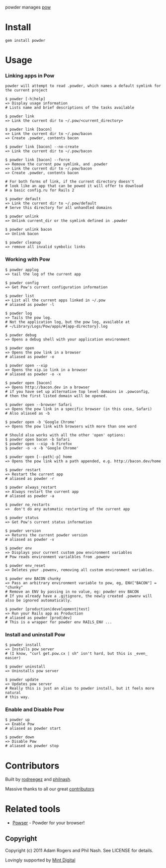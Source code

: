 powder manages [pow](http://pow.cx/)

# Install #

    gem install powder

# Usage #


### Linking apps in Pow ###

    powder will attempt to read .powder, which names a default symlink for the current project

    $ powder [-h|help]
    => Display usage information
    # Lists name and brief descriptions of the tasks available

    $ powder link
    => Link the current dir to ~/.pow/<current_directory>

    $ powder link [bacon]
    => Link the current dir to ~/.pow/bacon
    => Create .powder, contents bacon

    $ powder link [bacon] --no-create
    => Link the current dir to ~/.pow/bacon

    $ powder link [bacon] --force
    => Remove the current pow symlink, and .powder
    => Link the current dir to ~/.pow/bacon
    => Create .powder, contents bacon

    # For both forms of link, if the current directory doesn't
    # look like an app that can be powed it will offer to download
    # a basic config.ru for Rails 2

    $ powder default
    => Link the current dir to ~/.pow/default
    # Serve this directory for all unhandled domains

    $ powder unlink
    => Unlink current_dir or the symlink defined in .powder

    $ powder unlink bacon
    => Unlink bacon

    $ powder cleanup
    => remove all invalid symbolic links

### Working with Pow ###

    $ powder applog
    => tail the log of the current app

    $ powder config
    => Get Pow's current configuration information

    $ powder list
    => List all the current apps linked in ~/.pow
    # aliased as powder -l

    $ powder log
    => Tails the pow log.
    # Not the application log, but the pow log, available at
    # ~/Library/Logs/Pow/apps/#{app-directory}.log

    $ powder debug
    => Opens a debug shell with your application environment

    $ powder open
    => Opens the pow link in a browser
    # aliased as powder -o

    $ powder open --xip
    => Opens the xip.io link in a browser
    # aliased as powder -o -x

    $ powder open [bacon]
    => Opens http://bacon.dev in a browser
    # if you have set up alternative top level domains in .powconfig,
    # then the first listed domain will be opened.

    $ powder open --browser Safari
    => Opens the pow link in a specific browser (in this case, Safari)
    # Also aliased as -b

    $ powder open -b 'Google Chrome'
    => Opens the pow link with browsers with more than one word

    # Should also works with all the other 'open' options:
    $ powder open bacon -b Safari
    $ powder open --xip -b Firefox
    $ powder -o -x -b 'Google Chrome'

    $ powder open [--path|-p] home
    => Opens the pow link with a path appended, e.g. http://bacon.dev/home

    $ powder restart
    => Restart the current app
    # aliased as powder -r

    $ powder always_restart
    => Always restart the current app
    # aliased as powder -a

    $ powder no_restarts
    =>  don't do any automatic restarting of the current app

    $ powder status
    => Get Pow's current status information

    $ powder version
    => Returns the current powder version
    # aliased as powder -v

    $ powder env
    => Displays your current custom pow environment variables
    # Pow reads environment varialbles from .powenv

    $ powder env_reset
    => Deletes your .powenv, removing all custom environment variables.

    $ powder env BACON chunky
    => Pass an arbitrary environment variable to pow, eg, ENV["BACON"] = "chunky"
    # Remove an ENV by passing in no value, eg: powder env BACON
    # If you already have a .gitignore, the newly created .powenv will also be ignored automatically.

    $ powder [production|development|test]
    => Run your Rails app as Production
    # aliased as powder [prod|dev]
    # This is a wrapper for powder env RAILS_ENV ...


### Install and uninstall Pow ###

    $ powder install
    => Installs pow server
    # (I know, "curl get.pow.cx | sh" isn't hard, but this is _even_ easier)

    $ powder uninstall
    => Uninstalls pow server

    $ powder update
    => Updates pow server
    # Really this is just an alias to powder install, but it feels more natural
    # this way.

### Enable and Disable Pow ###

    $ powder up
    => Enable Pow
	# aliased as powder start

    $ powder down
    => Disable Pow
	# aliased as powder stop

# Contributors #

Built by [rodreegez](https://github.com/Rodreegez) and [philnash](https://github.com/philnash).

Massive thanks to all our great
[contributors](https://github.com/Rodreegez/powder/contributors)

# Related tools #

* [Powser](https://github.com/phil-monroe/powser) - Powder for your browser!

## Copyright ##

Copyright (c) 2011 Adam Rogers and Phil Nash. See LICENSE for details.

Lovingly supported by [Mint Digital](http://mintdigital.com)
